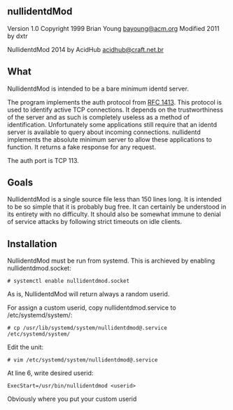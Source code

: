 nullidentdMod
----------

Version 1.0
Copyright 1999 Brian Young <bayoung@acm.org>
Modified 2011 by dxtr

NullidentdMod 2014 by AcidHub <acidhub@craft.net.br>

What
----

NullidentdMod is intended to be a bare minimum identd server.

The program implements the auth protocol from [RFC 1413](http://www.rfc-base.org/rfc-1413.html).  This protocol is used to identify active TCP connections.  It depends on the trustworthiness of the server and as such is completely useless as a method of identification.  Unfortunately some applications still require that an identd server is available to query about incoming connections.  nullidentd implements the absolute minimum server to allow these applications to function. It returns a fake response for any request.

The auth port is TCP 113.


Goals
-----

NullidentdMod is a single source file less than 150 lines long.  It is intended to be so simple that it is probably bug free.  It can certainly be understood in its entirety with no difficulty.  It should also be somewhat immune to denial of service attacks by following strict timeouts on idle clients.


Installation
------------

NullidentdMod must be run from systemd.
This is archieved by enabling nullidentdmod.socket:

    # systemctl enable nullidentdmod.socket


As is, NullidentdMod will return always a random userid.

For assign a custom userid, copy nullidentdmod.service to /etc/systemd/system/:

    # cp /usr/lib/systemd/system/nullidentdmod@.service /etc/systemd/system/

Edit the unit:

    # vim /etc/systemd/system/nullidentdmod@.service

At line 6, write desired userid:

    ExecStart=/usr/bin/nullidentdmod <userid>

Obviously where <userid> you put your custom userid

